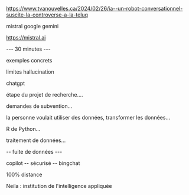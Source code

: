 https://www.tvanouvelles.ca/2024/02/26/ia--un-robot-conversationnel-suscite-la-controverse-a-la-teluq



mistral 
google gemini

https://mistral.ai


--- 30 minutes ---

exemples concrets

limites 
hallucination


chatgpt

étape du projet de recherche....

demandes de subvention...


la personne voulait utiliser des données, transformer les données... 

R de Python...

traitement de données...

-- fuite de données ---

copilot -- sécurisé -- bingchat

100% distance 



Neila : institution de l'intelligence appliquée


